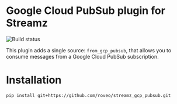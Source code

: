 # Google Cloud PubSub plugin for Streamz

![Build status](https://github.com/roveo/streamz_gcp_pubsub/workflows/Python%20package/badge.svg)

This plugin adds a single source: `from_gcp_pubsub`, that allows you to consume messages
from a Google Cloud PubSub subscription.

# Installation

`pip install git+https://github.com/roveo/streamz_gcp_pubsub.git`
